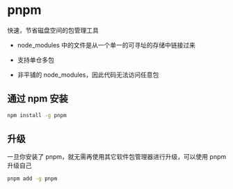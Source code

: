 # pnpm

快速，节省磁盘空间的包管理工具

- node_modules 中的文件是从一个单一的可寻址的存储中链接过来

- 支持单仓多包

- 非平铺的 node_modules，因此代码无法访问任意包

## 通过 npm 安装

```bash
npm install -g pnpm
```

## 升级

一旦你安装了 pnpm，就无需再使用其它软件包管理器进行升级，可以使用 pnpm 升级自己

```bash
pnpm add -g pnpm
```
